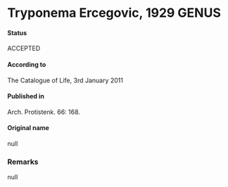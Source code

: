 Tryponema Ercegovic, 1929 GENUS
=======

#### Status
ACCEPTED

#### According to
The Catalogue of Life, 3rd January 2011

#### Published in
Arch. Protistenk. 66: 168.

#### Original name
null

### Remarks
null